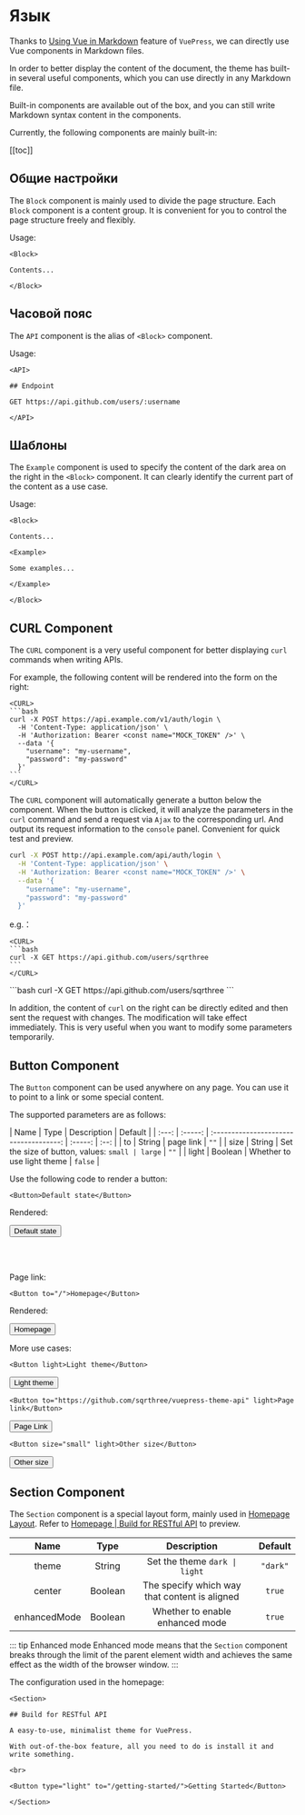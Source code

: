 
<Block>

# Язык

Thanks to [Using Vue in Markdown](https://vuepress.vuejs.org/guide/using-vue.html) feature of `VuePress`, we can directly use Vue components in Markdown files.

In order to better display the content of the document, the theme has built-in several useful components, which you can use directly in any Markdown file.

Built-in components are available out of the box, and you can still write Markdown syntax content in the components.

Currently, the following components are mainly built-in:

[[toc]]

</Block>

<Block>

## Общие настройки

The `Block` component is mainly used to divide the page structure. Each `Block` component is a content group. It is convenient for you to control the page structure freely and flexibly.

<Example>

Usage:

```vue
<Block>

Contents...

</Block>
```

</Example>

</Block>

<Block>

## Часовой пояс

The `API` component is the alias of `<Block>` component.

<Example>

Usage:

```vue
<API>

## Endpoint

GET https://api.github.com/users/:username

</API>
```

</Example>

</Block>

<Block>

## Шаблоны

The `Example` component is used to specify the content of the dark area on the right in the `<Block>` component. It can clearly identify the current part of the content as a use case.

<Example>

Usage:

```vue
<Block>

Contents...

<Example>

Some examples...

</Example>

</Block>
```

</Example>

</Block>

<Block>

## CURL Component

The `CURL` component is a very useful component for better displaying `curl` commands when writing APIs.

For example, the following content will be rendered into the form on the right:

````vue
<CURL>
```bash
curl -X POST https://api.example.com/v1/auth/login \
  -H 'Content-Type: application/json' \
  -H 'Authorization: Bearer <const name="MOCK_TOKEN" />' \
  --data '{
    "username": "my-username",
    "password": "my-password"
  }'
```
</CURL>
````

The `CURL` component will automatically generate a button below the component. When the button is clicked, it will analyze the parameters in the `curl` command and send a request via `Ajax` to the corresponding url. And output its request information to the `console` panel. Convenient for quick test and preview.

<Example>

<CURL>

```bash
curl -X POST http://api.example.com/api/auth/login \
  -H 'Content-Type: application/json' \
  -H 'Authorization: Bearer <const name="MOCK_TOKEN" />' \
  --data '{
    "username": "my-username",
    "password": "my-password"
  }'
```
</CURL>

</Example>

e.g.：

````vue
<CURL>
```bash
curl -X GET https://api.github.com/users/sqrthree
```
</CURL>
````

<Example>

<Blank height="148px" />

<CURL>
```bash
curl -X GET https://api.github.com/users/sqrthree
```
</CURL>

</Example>

In addition, the content of `curl` on the right can be directly edited and then sent the request with changes. The modification will take effect immediately. This is very useful when you want to modify some parameters temporarily.

</Block>

<Block>

## Button Component

The `Button` component can be used anywhere on any page. You can use it to point to a link or some special content.

The supported parameters are as follows:

| Name  |  Type   |              Description               | Default |
| :---: | :-----: | :------------------------------------: | :-----: | :--: |
|  to   | String  |               page link                |  `""`   |
| size  | String  | Set the size of button, values: `small | large`  | `""` |
| light | Boolean |       Whether to use light theme       | `false` |

Use the following code to render a button:

```vue
<Button>Default state</Button>
```

Rendered:

<Button>Default state</Button>

<br>
<br>

Page link:

```vue
<Button to="/">Homepage</Button>
```

Rendered:

<Button to="/">Homepage</Button>

<Example>

More use cases:

```vue
<Button light>Light theme</Button>
```

<Button light>Light theme</Button>

```vue
<Button to="https://github.com/sqrthree/vuepress-theme-api" light>Page link</Button>
```

<Button to="https://github.com/sqrthree/vuepress-theme-api" light>Page Link</Button>

```vue
<Button size="small" light>Other size</Button>
```

<Button size="small" light>Other size</Button>

</Example>

</Block>

<Block>

## Section Component

The `Section` component is a special layout form, mainly used in [Homepage Layout](/#build-for-restful-api). Refer to [Homepage | Build for RESTful API](/#build-for-restful-api) to preview.

|    Name     |  Type   |                 Description                  | Default  |
| :---------: | :-----: | :------------------------------------------: | :------: |
|    theme    | String  |        Set the theme `dark \| light`         | `"dark"` |
|   center    | Boolean | The specify which way that content is aligned |  `true`  |
| enhancedMode | Boolean |       Whether to enable enhanced mode        |  `true`  |

::: tip Enhanced mode
Enhanced mode means that the `Section` component breaks through the limit of the parent element width and achieves the same effect as the width of the browser window.
:::

<Example>

The configuration used in the homepage:

```vue
<Section>

## Build for RESTful API

A easy-to-use, minimalist theme for VuePress.

With out-of-the-box feature, all you need to do is install it and write something.

<br>

<Button type="light" to="/getting-started/">Getting Started</Button>

</Section>
```

</Example>

</Block>
